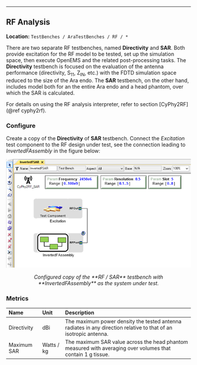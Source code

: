- - -
## RF Analysis
**Location:** `TestBenches / AraTestBenches / RF / *`

There are two separate RF testbenches, named **Directivity** and **SAR**. Both provide excitation for the RF model to be tested, set up the simulation space, then execute OpenEMS and the related post-processing tasks. The **Directivity** testbench is focused on the evaluation of the antenna performance (directivity, S<SUB>11</SUB>, Z<SUB>IN</SUB>, etc.) with the FDTD simulation space reduced to the size of the Ara endo. The **SAR** testbench, on the other hand, includes model both for an the entire Ara endo and a head phantom, over which the SAR is calculated.

For details on using the RF analysis interpreter, refer to section [CyPhy2RF](@ref cyphy2rf).

### Configure

Create a copy of the **Directivity** of **SAR** testbench. Connect the *Excitation* test component to the RF design under test, see the connection leading to *InvertedFAssembly* in the figure below:

![RF test bench](images/cyphy2rf-11-06-testbench.png)
<center><i>Configured copy of the **RF / SAR** testbench with **InvertedFAssembly** as the system under test.</i></center>

### Metrics
| Name | Unit | Description
| :--- | :--- | :---------
| Directivity | dBi | The maximum power density the tested antenna radiates in any direction relative to that of an isotropic antenna.
| Maximum SAR | Watts / kg | The maximum SAR value across the head phantom measured with averaging over volumes that contain 1 g tissue.